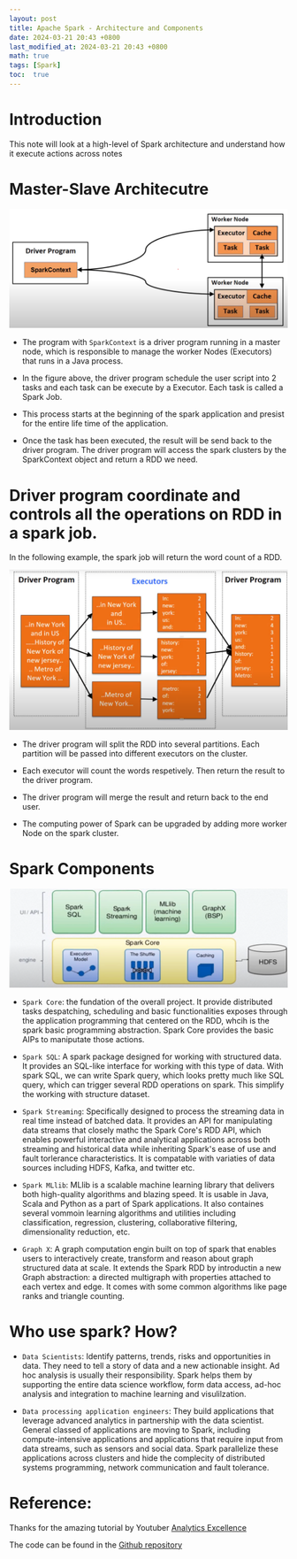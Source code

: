 ```yaml
---
layout: post
title: Apache Spark - Architecture and Components
date: 2024-03-21 20:43 +0800
last_modified_at: 2024-03-21 20:43 +0800
math: true
tags: [Spark]
toc:  true
---
```


# Introduction
This note will look at a high-level of Spark architecture and understand how it execute actions across notes

# Master-Slave Architecutre

![image](/assets/post_img/2024-3-22-Apache-Spark-Architecture/master-slave.png)

- The program with `SparkContext` is a driver program running in a master node, which is responsible to manage the worker Nodes (Executors) that runs in a Java process. 

- In the figure above, the driver program schedule the user script into 2 tasks and each task can be execute by a Executor. Each task is called a Spark Job. 

- This process starts at the beginning of the spark application and presist for the entire life time of the application.

- Once the task has been executed, the result will be send back to the driver program. The driver program will access the spark clusters by the SparkContext object and return a RDD we need.

# Driver program coordinate and controls all the operations on RDD in a spark job.

In the following example, the spark job will return the word count of a RDD.

![image](/assets/post_img/2024-3-22-Apache-Spark-Architecture/driver_program.png)

- The driver program will split the RDD into several partitions. Each partition will be passed into different executors on the cluster. 

- Each executor will count the words respetively. Then return the result to the driver program.

- The driver program will merge the result and return back to the end user.

- The computing power of Spark can be upgraded by adding more worker Node on the spark cluster.

# Spark Components

![img](/assets/post_img/2024-3-22-Apache-Spark-Architecture/components.png)

- `Spark Core`: the fundation of the overall project. It provide distributed tasks despatching, scheduling and basic functionalities exposes through the application programming that centered on the RDD, whcih is the spark basic programming abstraction. Spark Core provides the basic AIPs to maniputate those actions.

- `Spark SQL`: A spark package designed for working with structured data. It provides an SQL-like interface for working with this type of data. With spark SQL, we can write Spark query, which looks pretty much like SQL query, which can trigger several RDD operations on spark. This simplify the working with structure dataset.

- `Spark Streaming`: Specifically designed to process the streaming data in real time instead of batched data. It provides an API for manipulating data streams that closely mathc the Spark Core's RDD API, which enables powerful interactive and analytical applications across both streaming and historical data while inheriting Spark's ease of use and fault torlerance characteristics. It is compatable with variaties of data sources including HDFS, Kafka, and twitter etc.

- `Spark MLlib`: MLlib is a scalable machine learning library that delivers both high-quality algorithms and blazing speed. It is usable in Java, Scala and Python as a part of Spark applications. It also containes several vommoin learning algorithms and utilities including classification, regression, clustering, collaborative filtering, dimensionality reduction, etc.

- `Graph X`: A graph computation engin built on top of spark that enables users to interactively create, transform and reason about graph structured data at scale. It extends the Spark RDD by introductin a new Graph abstraction: a directed multigraph with properties attached to each vertex and edge. It comes with some common algorithms like page ranks and triangle counting.

# Who use spark? How?

- `Data Scientists`: Identify patterns, trends, risks and opportunities in data. They need to tell a story of data and a new actionable insight. Ad hoc analysis is usually their responsibility. Spark helps them by supporting the entire data science workflow, form data access, ad-hoc analysis and integration to machine learning and visulilzation.

- `Data processing application engineers`: They build applications that leverage advanced analytics in partnership with the data scientist. General classed of applications are moving to Spark, including compute-intensive applications and applications that require input from data streams, such as sensors and social data. Spark parallelize these applications across clusters and hide the complecity of distributed systems programming, network communication and fault tolerance.

# Reference:

Thanks for the amazing tutorial by Youtuber [Analytics Excellence](https://www.youtube.com/watch?v=W__Jk83gOyo&list=PL0hSJrxggIQr6wA8buIn1Yxu810ugGed-&index=18)

The code can be found in the [Github repository](https://github.com/yu-jinh/Apache-Spark-Playground)